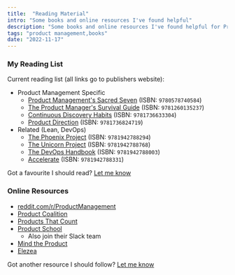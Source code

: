 ```yaml
---
title:  "Reading Material"
intro: "Some books and online resources I've found helpful"
description: "Some books and online resources I've found helpful for Product Management"
tags: "product management,books"
date: "2022-11-17"
---
```


### My Reading List

Current reading list (all links go to publishers website):

- Product Management Specific
  - [Product Management's Sacred Seven](https://pmsacredseven.com/) (ISBN: `9780578740584`)
  - [The Product Manager's Survival Guide](https://www.mhprofessional.com/the-product-manager-s-survival-guide-second-edition-everything-you-need-to-know-to-succeed-as-a-9781260135237-usa) (ISBN: `9781260135237`)
  - [Continuous Discovery Habits](https://www.producttalk.org/) (ISBN: `9781736633304`)
  - [Product Direction](https://productdirection.co/book/) (ISBN: `9781736824719`)
- Related (Lean, DevOps)
  - [The Phoenix Project](https://itrevolution.com/product/the-phoenix-project/) (ISBN: `9781942788294`)
  - [The Unicorn Project](https://itrevolution.com/product/the-unicorn-project/) (ISBN: `9781942788768`)
  - [The DevOps Handbook](https://itrevolution.com/product/the-devops-handbook-second-edition/) (ISBN: `9781942788003`)
  - [Accelerate](https://itrevolution.com/product/accelerate/) (ISBN: `9781942788331`)

Got a favourite I should read? [Let me know](https://www.andreaswiebe.com/contact)

### Online Resources

- [reddit.com/r/ProductManagement](https://www.reddit.com/r/ProductManagement/)
- [Product Coalition](https://productcoalition.com/)
- [Products That Count](https://productsthatcount.com/)
- [Product School](https://productschool.com/free-product-management-resources)
  - Also join their Slack team
- [Mind the Product](https://www.mindtheproduct.com/)
- [Elezea](https://elezea.com/blog/)

Got another resource I should follow? [Let me know](https://www.andreaswiebe.com/contact)